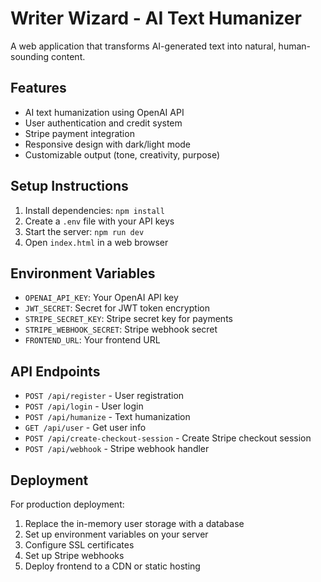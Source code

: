 # Writer Wizard - AI Text Humanizer

A web application that transforms AI-generated text into natural, human-sounding content.

## Features

- AI text humanization using OpenAI API
- User authentication and credit system
- Stripe payment integration
- Responsive design with dark/light mode
- Customizable output (tone, creativity, purpose)

## Setup Instructions

1. Install dependencies: `npm install`
2. Create a `.env` file with your API keys
3. Start the server: `npm run dev`
4. Open `index.html` in a web browser

## Environment Variables

- `OPENAI_API_KEY`: Your OpenAI API key
- `JWT_SECRET`: Secret for JWT token encryption
- `STRIPE_SECRET_KEY`: Stripe secret key for payments
- `STRIPE_WEBHOOK_SECRET`: Stripe webhook secret
- `FRONTEND_URL`: Your frontend URL

## API Endpoints

- `POST /api/register` - User registration
- `POST /api/login` - User login
- `POST /api/humanize` - Text humanization
- `GET /api/user` - Get user info
- `POST /api/create-checkout-session` - Create Stripe checkout session
- `POST /api/webhook` - Stripe webhook handler

## Deployment

For production deployment:
1. Replace the in-memory user storage with a database
2. Set up environment variables on your server
3. Configure SSL certificates
4. Set up Stripe webhooks
5. Deploy frontend to a CDN or static hosting
